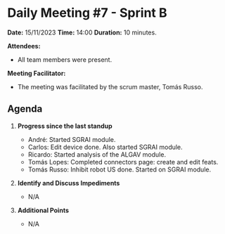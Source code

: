 # Daily Meeting #7 - Sprint B

**Date:** 15/11/2023
**Time:** 14:00
**Duration:** 10 minutes.

**Attendees:**  
- All team members were present.

**Meeting Facilitator:**  
- The meeting was facilitated by the scrum master, Tomás Russo.

## Agenda

1. **Progress since the last standup**
   - André: Started SGRAI module.
   - Carlos: Edit device done. Also started SGRAI module.
   - Ricardo: Started analysis of the ALGAV module.
   - Tomás Lopes: Completed connectors page: create and edit feats.
   - Tomás Russo: Inhibit robot US done. Started on SGRAI module.

2. **Identify and Discuss Impediments**
   - N/A
   
3. **Additional Points**
   - N/A
